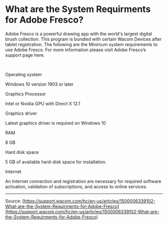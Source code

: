 # What are the System Requirments for Adobe Fresco?

Adobe Fresco is a powerful drawing app with the world's largest digital brush collection. This program is bundled with certain Wacom Devices after tablet registration. The following are the Minimum system requirements to use Adobe Fresco. For more information please visit Adobe Fresco’s support page here.


 






Operating system




Windows 10 version 1903 or later






Graphics Processor




Intel or Nvidia GPU with Direct X 12.1






Graphics driver




Latest graphics driver is required on Windows 10






RAM




8 GB 






Hard disk space




5 GB of available hard-disk space for installation.






Internet




An Internet connection and registration are necessary for required software activation, validation of subscriptions, and access to online services.

---
Source: [https://support.wacom.com/hc/en-us/articles/1500006339102-What-are-the-System-Requirments-for-Adobe-Fresco](https://support.wacom.com/hc/en-us/articles/1500006339102-What-are-the-System-Requirments-for-Adobe-Fresco)
